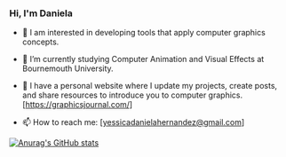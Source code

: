 ### Hi, I'm Daniela 

- 🎨 I am interested in developing tools that apply computer graphics concepts.

- 🔭 I’m currently studying Computer Animation and Visual Effects at Bournemouth University.

- 🌱 I have a personal website where I update my projects, create posts, and share resources to introduce you to computer graphics. [https://graphicsjournal.com/]

- 📫 How to reach me: [yessicadanielahernandez@gmail.com]

[![Anurag's GitHub stats](https://github-readme-stats.vercel.app/api?username=DanielaHz)](https://github.com/anuraghazra/github-readme-stats)
